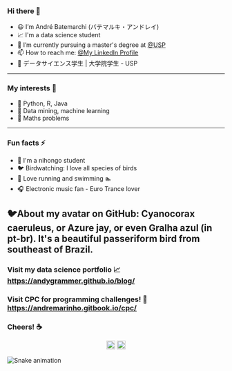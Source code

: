 ### Hi there 👋

- 😃 I’m André Batemarchi (バテマルキ・アンドレイ)
- 📈 I'm a data science student
- 📖 I’m currently pursuing a master's degree at [@USP](https://www5.usp.br)
- 📫 How to reach me: [@My LinkedIn Profile](https://www.linkedin.com/in/andré-batemarchi/)
- 🍱 データサイエンス学生 | 大学院学生 - USP

---

### My interests 💭
- 🐍 Python, R, Java
- 🧠 Data mining, machine learning
- 📐 Maths problems

---

### Fun facts ⚡
- 🍜 I'm a nihongo student
- 🐦 Birdwatching: I love all species of birds
- 🏃 Love running and swimming :swimmer: 
- 🎧 Electronic music fan - Euro Trance lover

🐦About my avatar on GitHub: Cyanocorax caeruleus, or Azure jay, or even Gralha azul (in pt-br). It's a beautiful passeriform bird from southeast of Brazil.
---

### Visit my data science portfolio 📈 https://andygrammer.github.io/blog/
### Visit CPC for programming challenges! 🥇 https://andremarinho.gitbook.io/cpc/

### Cheers! ☕

<!-- Visit count badges -->
<p align=center>
  <img height="20" src="https://badges.pufler.dev/visits/Andygrammer/ruch798?color=black&logo=github" />
  <img height="20" src="https://komarev.com/ghpvc/?username=Andygrammer&color=brightgreen" />
  <a href="https://github.com/Andygrammer"></a>
</p>

<!-- Snake Game -->
![Snake animation](https://github.com/Andygrammer/Andygrammer/blob/output/github-contribution-grid-snake.svg)

<!-- remove language stats
<p align="center">
  <img align="center" src="https://github-readme-stats.vercel.app/api/top-langs/?username=Andygrammer&layout=compact)](https://github.com/Andygrammer/github-readme-stats" />
</p><!-->

<!--
**Andygrammer/Andygrammer** is a ✨ _special_ ✨ repository because its `README.md` (this file) appears on your GitHub profile.
